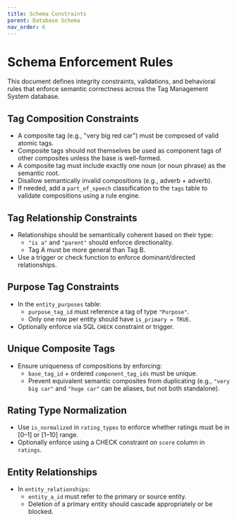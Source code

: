 ```yaml
---
title: Schema Constraints
parent: Database Schema
nav_order: 6
---
```

# Schema Enforcement Rules

This document defines integrity constraints, validations, and behavioral rules that enforce semantic correctness across the Tag Management System database.

## Tag Composition Constraints

- A composite tag (e.g., "very big red car") must be composed of valid atomic tags.
- Composite tags should not themselves be used as component tags of other composites unless the base is well-formed.
- A composite tag must include exactly one noun (or noun phrase) as the semantic root.
- Disallow semantically invalid compositions (e.g., adverb + adverb).
- If needed, add a `part_of_speech` classification to the `tags` table to validate compositions using a rule engine.

## Tag Relationship Constraints

- Relationships should be semantically coherent based on their type:
	- `"is a"` and `"parent"` should enforce directionality.
	- Tag A must be more general than Tag B.
- Use a trigger or check function to enforce dominant/directed relationships.

## Purpose Tag Constraints

- In the `entity_purposes` table:
	- `purpose_tag_id` must reference a tag of type `"Purpose"`.
	- Only one row per entity should have `is_primary = TRUE`.
- Optionally enforce via SQL `CHECK` constraint or trigger.

## Unique Composite Tags

- Ensure uniqueness of compositions by enforcing:
	- `base_tag_id` + ordered `component_tag_ids` must be unique.
	- Prevent equivalent semantic composites from duplicating (e.g., `"very big car"` and `"huge car"` can be aliases, but not both standalone).

## Rating Type Normalization

- Use `is_normalized` in `rating_types` to enforce whether ratings must be in [0–1] or [1–10] range.
- Optionally enforce using a CHECK constraint on `score` column in `ratings`.

## Entity Relationships

- In `entity_relationships`:
	- `entity_a_id` must refer to the primary or source entity.
	- Deletion of a primary entity should cascade appropriately or be blocked.
